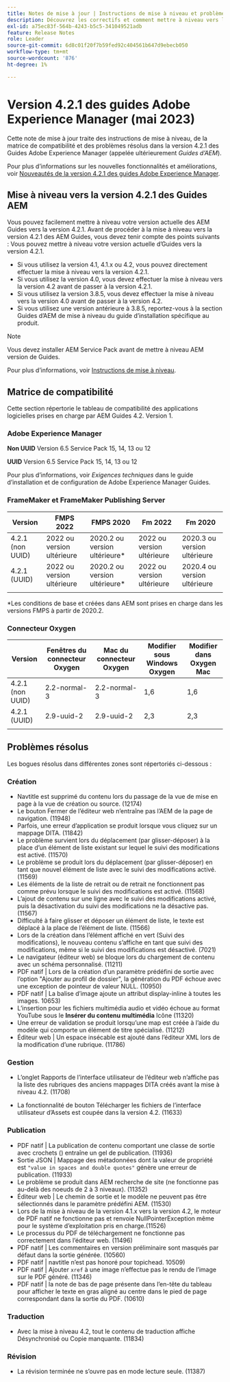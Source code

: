 ```yaml
---
title: Notes de mise à jour | Instructions de mise à niveau et problèmes résolus dans la version 4.2.1 des guides Adobe Experience Manager
description: Découvrez les correctifs et comment mettre à niveau vers les versions 4.2.1 des Guides Adobe Experience Manager.
exl-id: a75ec83f-564b-4243-b5c5-341049521adb
feature: Release Notes
role: Leader
source-git-commit: 6d8c01f20f7b59fed92c404561b647d9ebecb050
workflow-type: tm+mt
source-wordcount: '876'
ht-degree: 1%

---
```


# Version 4.2.1 des guides Adobe Experience Manager (mai 2023)

Cette note de mise à jour traite des instructions de mise à niveau, de la matrice de compatibilité et des problèmes résolus dans la version 4.2.1 des Guides Adobe Experience Manager (appelée ultérieurement *Guides d’AEM*).

Pour plus d’informations sur les nouvelles fonctionnalités et améliorations, voir [Nouveautés de la version 4.2.1 des guides Adobe Experience Manager](whats-new-4-2-1-release.md).

## Mise à niveau vers la version 4.2.1 des Guides AEM


Vous pouvez facilement mettre à niveau votre version actuelle des AEM Guides vers la version 4.2.1. Avant de procéder à la mise à niveau vers la version 4.2.1 des AEM Guides, vous devez tenir compte des points suivants : Vous pouvez mettre à niveau votre version actuelle d’Guides vers la version 4.2.1.
* Si vous utilisez la version 4.1, 4.1.x ou 4.2, vous pouvez directement effectuer la mise à niveau vers la version 4.2.1.
* Si vous utilisez la version 4.0, vous devez effectuer la mise à niveau vers la version 4.2 avant de passer à la version 4.2.1.
* Si vous utilisez la version 3.8.5, vous devez effectuer la mise à niveau vers la version 4.0 avant de passer à la version 4.2.
* Si vous utilisez une version antérieure à 3.8.5, reportez-vous à la section Guides d’AEM de mise à niveau du guide d’installation spécifique au produit.

>[!NOTE]
>
>Vous devez installer AEM Service Pack avant de mettre à niveau AEM version de Guides.

Pour plus d’informations, voir [Instructions de mise à niveau](../install-guide/upgrade-xml-documentation.md).

## Matrice de compatibilité

Cette section répertorie le tableau de compatibilité des applications logicielles prises en charge par AEM Guides 4.2. Version 1.

### Adobe Experience Manager

**Non UUID**
Version 6.5 Service Pack 15, 14, 13 ou 12

**UUID**
Version 6.5 Service Pack 15, 14, 13 ou 12

Pour plus d’informations, voir *Exigences techniques* dans le guide d’installation et de configuration de Adobe Experience Manager Guides.

### FrameMaker et FrameMaker Publishing Server

| Version | FMPS 2022 | FMPS 2020 | Fm 2022 | Fm 2020 |
| --- | --- | --- | --- | --- |
| 4.2.1 (non UUID) | 2022 ou version ultérieure | 2020.2 ou version ultérieure* | 2022 ou version ultérieure | 2020.3 ou version ultérieure |
| 4.2.1 (UUID) | 2022 ou version ultérieure | 2020.2 ou version ultérieure* | 2022 ou version ultérieure | 2020.4 ou version ultérieure |
| | | | |

*Les conditions de base et créées dans AEM sont prises en charge dans les versions FMPS à partir de 2020.2.

### Connecteur Oxygen

| Version | Fenêtres du connecteur Oxygen | Mac du connecteur Oxygen | Modifier sous Windows Oxygen | Modifier dans Oxygen Mac |
| --- | --- | --- |--- |--- |
| 4.2.1 (non UUID) | 2.2-normal-3 | 2.2-normal-3 | 1,6 | 1,6 |
| 4.2.1 (UUID) | 2.9-uuid-2 | 2.9-uuid-2 | 2,3 | 2,3 |
|  |  |   |

## Problèmes résolus

Les bogues résolus dans différentes zones sont répertoriés ci-dessous :

### Création

* Navtitle est supprimé du contenu lors du passage de la vue de mise en page à la vue de création ou source. (12174)
* Le bouton Fermer de l’éditeur web n’entraîne pas l’AEM de la page de navigation. (11948)
* Parfois, une erreur d’application se produit lorsque vous cliquez sur un mappage DITA. (11842)
* Le problème survient lors du déplacement (par glisser-déposer) à la place d’un élément de liste existant sur lequel le suivi des modifications est activé. (11570)
* Le problème se produit lors du déplacement (par glisser-déposer) en tant que nouvel élément de liste avec le suivi des modifications activé. (11569)
* Les éléments de la liste de retrait ou de retrait ne fonctionnent pas comme prévu lorsque le suivi des modifications est activé. (11568)
* L’ajout de contenu sur une ligne avec le suivi des modifications activé, puis la désactivation du suivi des modifications ne la désactive pas. (11567)
* Difficulté à faire glisser et déposer un élément de liste, le texte est déplacé à la place de l’élément de liste. (11566)
* Lors de la création dans l’élément affiché en vert (Suivi des modifications), le nouveau contenu s’affiche en tant que suivi des modifications, même si le suivi des modifications est désactivé. (7021)
* Le navigateur (éditeur web) se bloque lors du chargement de contenu avec un schéma personnalisé. (11211)
* PDF natif | Lors de la création d’un paramètre prédéfini de sortie avec l’option &quot;Ajouter au profil de dossier&quot;, la génération du PDF échoue avec une exception de pointeur de valeur NULL. (10950)
* PDF natif | La balise d’image ajoute un attribut display-inline à toutes les images. 10653)
* L’insertion pour les fichiers multimédia audio et vidéo échoue au format YouTube sous le **Insérer du contenu multimédia** Icône (11320)
* Une erreur de validation se produit lorsqu’une map est créée à l’aide du modèle qui comporte un élément de titre spécialisé. (11212)
* Éditeur web | Un espace insécable est ajouté dans l’éditeur XML lors de la modification d’une rubrique. (11786)

### Gestion

* L’onglet Rapports de l’interface utilisateur de l’éditeur web n’affiche pas la liste des rubriques des anciens mappages DITA créés avant la mise à niveau 4.2. (11708)

* La fonctionnalité de bouton Télécharger les fichiers de l’interface utilisateur d’Assets est coupée dans la version 4.2. (11633)


### Publication

* PDF natif | La publication de contenu comportant une classe de sortie avec crochets () entraîne un gel de publication. (11936)
* Sortie JSON | Mappage des métadonnées dont la valeur de propriété est `"value in spaces and double quotes"` génère une erreur de publication. (11933)
* Le problème se produit dans AEM recherche de site (ne fonctionne pas au-delà des noeuds de 2 à 3 niveaux). (11352)
* Éditeur web | Le chemin de sortie et le modèle ne peuvent pas être sélectionnés dans le paramètre prédéfini AEM. (11530)
* Lors de la mise à niveau de la version 4.1.x vers la version 4.2, le moteur de PDF natif ne fonctionne pas et renvoie NullPointerException même pour le système d’exploitation pris en charge.(11526)
* Le processus du PDF de téléchargement ne fonctionne pas correctement dans l’éditeur web. (11496)
* PDF natif | Les commentaires en version préliminaire sont masqués par défaut dans la sortie générée. (10560)
* PDF natif | navtitle n’est pas honoré pour topichead. 10509)
* PDF natif | Ajouter `xref` à une image n’effectue pas le rendu de l’image sur le PDF généré. (11346)
* PDF natif | la note de bas de page présente dans l’en-tête du tableau pour afficher le texte en gras aligné au centre dans le pied de page correspondant dans la sortie du PDF. (10610)

### Traduction

* Avec la mise à niveau 4.2, tout le contenu de traduction affiche Désynchronisé ou Copie manquante. (11834)

### Révision

* La révision terminée ne s’ouvre pas en mode lecture seule. (11387)
